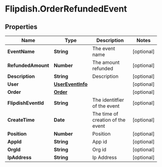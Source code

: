 # Flipdish.OrderRefundedEvent

## Properties

Name | Type | Description | Notes
------------ | ------------- | ------------- | -------------
**EventName** | **String** | The event name | [optional] 
**RefundedAmount** | **Number** | The amount refunded | [optional] 
**Description** | **String** | Description | [optional] 
**User** | [**UserEventInfo**](UserEventInfo.md) |  | [optional] 
**Order** | [**Order**](Order.md) |  | [optional] 
**FlipdishEventId** | **String** | The identitfier of the event | [optional] 
**CreateTime** | **Date** | The time of creation of the event | [optional] 
**Position** | **Number** | Position | [optional] 
**AppId** | **String** | App id | [optional] 
**OrgId** | **String** | Org id | [optional] 
**IpAddress** | **String** | Ip Address | [optional] 


